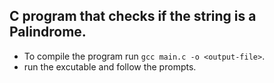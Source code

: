 ## C program that checks if the string is a Palindrome.

- To compile the program run `gcc main.c -o <output-file>`.
- run the excutable and follow the prompts.

